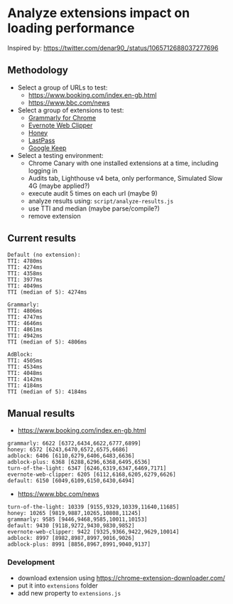 # Analyze extensions impact on loading performance

Inspired by: https://twitter.com/denar90_/status/1065712688037277696

## Methodology

- Select a group of URLs to test:
  - https://www.booking.com/index.en-gb.html
  - https://www.bbc.com/news
- Select a group of extensions to test:
  - [Grammarly for Chrome](https://chrome.google.com/webstore/detail/grammarly-for-chrome/kbfnbcaeplbcioakkpcpgfkobkghlhen)
  - [Evernote Web Clipper](https://chrome.google.com/webstore/detail/evernote-web-clipper/pioclpoplcdbaefihamjohnefbikjilc)
  - [Honey](https://chrome.google.com/webstore/detail/honey/bmnlcjabgnpnenekpadlanbbkooimhnj)
  - [LastPass](https://chrome.google.com/webstore/detail/lastpass-free-password-ma/hdokiejnpimakedhajhdlcegeplioahd)
  - [Google Keep](https://chrome.google.com/webstore/detail/google-keep-chrome-extens/lpcaedmchfhocbbapmcbpinfpgnhiddi)
- Select a testing environment:
  - Chrome Canary with one installed extensions at a time, including logging in
  - Audits tab, Lighthouse v4 beta, only performance, Simulated Slow 4G (maybe applied?)
  - execute audit 5 times on each url (maybe 9)
  - analyze results using: `script/analyze-results.js`
  - use TTI and median (maybe parse/compile?)
  - remove extension

## Current results

```
Default (no extension):
TTI: 4780ms
TTI: 4274ms
TTI: 4358ms
TTI: 3977ms
TTI: 4049ms
TTI (median of 5): 4274ms

Grammarly:
TTI: 4806ms
TTI: 4747ms
TTI: 4646ms
TTI: 4861ms
TTI: 4942ms
TTI (median of 5): 4806ms

AdBlock:
TTI: 4505ms
TTI: 4534ms
TTI: 4048ms
TTI: 4142ms
TTI: 4184ms
TTI (median of 5): 4184ms
```

## Manual results

- https://www.booking.com/index.en-gb.html

```
grammarly: 6622 [6372,6434,6622,6777,6899]
honey: 6572 [6243,6470,6572,6575,6686]
adblock: 6406 [6110,6279,6406,6483,6636]
adblock-plus: 6368 [6288,6296,6368,6495,6536]
turn-of-the-light: 6347 [6246,6319,6347,6469,7171]
evernote-web-clipper: 6205 [6112,6168,6205,6279,6626]
default: 6150 [6049,6109,6150,6430,6494]
```

- https://www.bbc.com/news

```
turn-of-the-light: 10339 [9155,9329,10339,11640,11685]
honey: 10265 [9819,9887,10265,10808,11245]
grammarly: 9585 [9446,9468,9585,10011,10153]
default: 9430 [9118,9272,9430,9830,9852]
evernote-web-clipper: 9422 [9325,9366,9422,9629,10014]
adblock: 8997 [8982,8987,8997,9016,9026]
adblock-plus: 8991 [8856,8967,8991,9040,9137]
```

### Development

- download extension using https://chrome-extension-downloader.com/
- put it into `extensions` folder
- add new property to `extensions.js`
